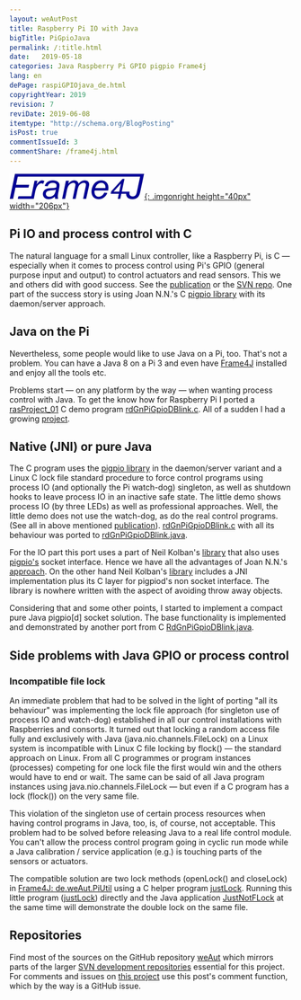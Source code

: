 ```yaml
---
layout: weAutPost
title: Raspberry Pi IO with Java
bigTitle: PiGpioJava
permalink: /:title.html
date:   2019-05-18
categories: Java Raspberry Pi GPIO pigpio Frame4j
lang: en
dePage: raspiGPIOjava_de.html
copyrightYear: 2019
revision: 7
reviDate: 2019-06-08
itemtype: "http://schema.org/BlogPosting"
isPost: true
commentIssueId: 3
commentShare: /frame4j.html
---
```

[![Frame4J](/assets/icons_logos/frame4jlogo-02t.png "&gt; Frame4J"){: .imgonright height="40px" width="206px"}](https://frame4j.de/index_en.html)
## Pi IO and process control with C
The natural language for a small Linux controller, like a Raspberry Pi, is
C &mdash; especially when it comes to process control using Pi's  GPIO
(general purpose input and output) to control actuators and read sensors. 
This we and others did with good success.
See the 
[publication](https://a-weinert.de/pub/raspberry4remoteServices.pdf "Raspberry for remote services")
or the 
[SVN repo](https://weinert-automation.de/svn/rasProject_01/ "rasProject_0 (guest:guest)").
One part of the success story is using Joan N.N.'s C 
[pigpio library](http://abyz.me.uk/rpi/pigpio/index.html) with its daemon/server approach.

## Java on the Pi
Nevertheless, some people would like to use Java on a Pi, too. That's not a
problem. You can have a Java&nbsp;8 on a Pi&nbsp;3 and even have 
[Frame4J](https://frame4j.de/index_en.html "project home") installed and 
enjoy all the tools etc. 

Problems start &mdash; on any platform by the way &mdash; when wanting 
process control with Java. To get the know how for Raspberry Pi I ported a 
[rasProject_01](https://a-weinert.de/pub/raspberry4remoteServices.pdf "Raspberry for remote services")
C demo program 
[rdGnPiGpioDBlink.c](https://github.com/a-weinert/weAut/blob/master/rasProject_01part/rdGnPiGpioDBlink.c "C GPIO demo"). All of a sudden I had a growing [project](https://github.com/a-weinert/weAut/).

## Native (JNI) or pure Java
The C program uses the 
[pigpio library](http://abyz.me.uk/rpi/pigpio/index.html) in the 
daemon/server variant and a 
Linux C lock file standard procedure to force control programs using process
IO (and optionally the Pi watch-dog) singleton, as well as shutdown hooks 
to leave process IO in an inactive 
safe state. The little demo shows process IO (by three LEDs) as well as 
professional approaches. Well, the little demo does not use the watch-dog, 
as do the real control programs. (See all in above mentioned
[publication](https://a-weinert.de/pub/raspberry4remoteServices.pdf "Raspberry for remote services")).
[rdGnPiGpioDBlink.c](https://github.com/a-weinert/weAut/blob/master/rasProject_01part/rdGnPiGpioDBlink.c "C GPIO demo")
with all its behaviour was ported to
[rdGnPiGpioDBlink.java](https://github.com/a-weinert/weAut/blob/master/frame4j_part/de/weAut/tests/RdGnJPiGpioDBlink.java "Java GPIO demo"). 

For the IO part this port uses a part of Neil Kolban's
[library](https://github.com/nkolban/jpigpio "interface to pigpio[d]")
that also uses 
[pigpio's](http://abyz.me.uk/rpi/pigpio/sif.html "socket interface docu") 
socket interface. Hence we have all the advantages of 
Joan N.N.'s [approach](http://abyz.me.uk/rpi/pigpio/index.html "pigpio library"). On 
the other hand Neil Kolban's
[library](https://github.com/nkolban/jpigpio "interface to pigpio[d]") 
includes a JNI implementation plus its C layer for pigpiod's non socket 
interface. The library is nowhere written with the aspect of avoiding throw
away objects.

Considering that and some other points, I started to implement a compact 
pure Java pigpio[d] socket solution. The base functionality
is implemented and demonstrated by another port from C
[RdGnPiGpioDBlink.java](https://github.com/a-weinert/weAut/blob/master/frame4j_part/de/weAut/tests/RdGnPiGpioDBlink.java "compact pure Java").

## Side problems with Java GPIO or process control
### Incompatible file lock 

An immediate problem that had to be solved in the light of porting 
"all its behaviour" was implementing the lock file approach (for singleton
use of process IO and watch-dog) established in all our control installations
with Raspberries and consorts. It turned out that locking a random access
file fully and exclusively with Java (java.nio.channels.FileLock) on a Linux
system is incompatible with Linux C file locking by flock() &mdash; the 
standard approach on Linux. From all C programmes or program
instances (processes) competing for one lock file the first would win and 
the others would have to end or wait. The same can be said of all Java 
program instances using java.nio.channels.FileLock &mdash; but even if a 
C program has a lock (flock()) on the very same file.

This violation of the singleton use of certain process resources when having control programs in Java, too, is, of course,
not acceptable. This problem had to be solved before releasing Java to a 
real life control module. You can't allow the process control program going in cyclic
run mode while a Java calibration / service application (e.g.) is touching 
parts of the sensors or actuators. 

The compatible solution are two lock methods (openLock() and closeLock) in
[Frame4J: de.weAut.PiUtil](https://github.com/a-weinert/weAut/blob/master/frame4j_part/de/weAut/PiUtil.java "openLock() and closeLock()") 
using a C helper program 
[justLock](https://github.com/a-weinert/weAut/blob/master/rasProject_01part/justLock.c). Running this little program ([justLock](https://github.com/a-weinert/weAut/blob/master/rasProject_01part/justLock.c)) directly and the 
Java application [JustNotFLock](https://github.com/a-weinert/weAut/blob/master/frame4j_part/de/weAut/tests/JustNotFLock.java "de.weAut.tests.JustNotFLock (needs Frame4J installed") at the same time will demonstrate the double lock on the same file.

## Repositories

Find most of the sources on the GitHub repository
[weAut](https://github.com/a-weinert/weAut/) which mirrors parts of the larger
[SVN development repositories](https://weinert-automation.de/svn/ "guest:guest")
essential for this project. For comments and
issues on [this project](https://github.com/a-weinert/weAut/) use this 
post's comment function, which by the way is a GitHub issue.   
